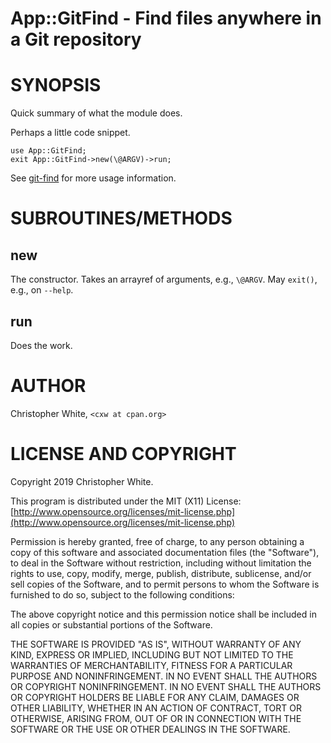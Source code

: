 # App::GitFind - Find files anywhere in a Git repository


# SYNOPSIS

Quick summary of what the module does.

Perhaps a little code snippet.

    use App::GitFind;
    exit App::GitFind->new(\@ARGV)->run;

See [git-find](https://metacpan.org/pod/git-find) for more usage information.

# SUBROUTINES/METHODS

## new

The constructor.  Takes an arrayref of arguments, e.g., `\@ARGV`.  May
`exit()`, e.g., on `--help`.

## run

Does the work.

# AUTHOR

Christopher White, `<cxw at cpan.org>`

# LICENSE AND COPYRIGHT

Copyright 2019 Christopher White.

This program is distributed under the MIT (X11) License:
[http://www.opensource.org/licenses/mit-license.php](http://www.opensource.org/licenses/mit-license.php)

Permission is hereby granted, free of charge, to any person
obtaining a copy of this software and associated documentation
files (the "Software"), to deal in the Software without
restriction, including without limitation the rights to use,
copy, modify, merge, publish, distribute, sublicense, and/or sell
copies of the Software, and to permit persons to whom the
Software is furnished to do so, subject to the following
conditions:

The above copyright notice and this permission notice shall be
included in all copies or substantial portions of the Software.

THE SOFTWARE IS PROVIDED "AS IS", WITHOUT WARRANTY OF ANY KIND,
EXPRESS OR IMPLIED, INCLUDING BUT NOT LIMITED TO THE WARRANTIES
OF MERCHANTABILITY, FITNESS FOR A PARTICULAR PURPOSE AND
NONINFRINGEMENT. IN NO EVENT SHALL THE AUTHORS OR COPYRIGHT
NONINFRINGEMENT. IN NO EVENT SHALL THE AUTHORS OR COPYRIGHT
HOLDERS BE LIABLE FOR ANY CLAIM, DAMAGES OR OTHER LIABILITY,
WHETHER IN AN ACTION OF CONTRACT, TORT OR OTHERWISE, ARISING
FROM, OUT OF OR IN CONNECTION WITH THE SOFTWARE OR THE USE OR
OTHER DEALINGS IN THE SOFTWARE.
